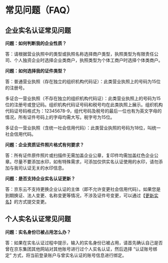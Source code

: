 # 常见问题（FAQ）

## 企业实名认证常见问题

**问题：如何判断我的企业性质？**

答：请根据营业执照中的类型或执照名称选择商户类型，执照类型为有限责任公司、个人独资企业时选择企业类商户，执照类型为个体工商户时选择个体类商户。

**问题：如何选择我的证件类型？**

答：普通营业执照（存在独立的组织机构代码证）：此类营业执照上的号码为15位的注册号。

多证合一营业执照（不存在独立的组织机构代码证）：此类营业执照上的号码为15位的注册号或登记码。组织机构代码证号码和税号均在此类执照上展示。组织机构代码证号码格式为：12345678-9，组代号码及税号的最后一位也有为英文字母的情况，所有证件号码上的字母均需大写。税字号为15位。

多证合一营业执照（含统一社会信用代码）：此类营业执照的号码为18位，叫统一社会信用代码。

**问题：企业资质证件照片格式有何要求？**

答：所有证件原件照片或扫描件无需加盖企业公章，复印件均需加盖红色企业公章。尽量不要添加水印，如有特殊需求，可添加仅供实名认证使用的水印，请勿添加与我司认证无关的水印信息。

**问题：是否支持企业实名认证更新？**

答：京东云不支持更换企业认证的主体（即不允许变更社会信用代码）。如果您是到期换证、法人变更、名称变更等情况，不涉及证件号变更，可以通过【[更新实名](../../../../documentation/User-Service/Real-Name-Verification/Business/Update.md)】的方式提交变更。

## 个人实名认证常见问题

**问题：实名身份已被占用怎么办？**

答：如果在实名认证过程中提示，输入的实名身份已被占用，请首先确认自己是否曾在京东集团其他网站对其他账号进行过个人实名认证，然后选择 “认证账号绑定” 方式，将当前登录账户与曾实名认证的账号信息进行绑定。
